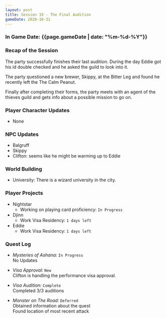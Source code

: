 ```yaml
---
layout: post
title: Session 19 - The Final Audition
gameDate: 2020-10-31
---
```


### In Game Date: {{page.gameDate | date: "%m-%d-%Y"}}

### Recap of the Session

The party successfully finishes their last audition. During the day Eddie got his id double checked and he asked the guild to look into it.

The party questioned a new brewer, Skippy, at the Bitter Leg and found he recently left the The Calm Peanut.

Finally after completing their forms, the party meets with an agent of the thieves guild and gets info about a possible mission to go on.

### Player Character Updates
- None

### NPC Updates
- Balgruff
- Skippy
- Clifton: seems like he might be warming up to Eddie

### World Building
- University: There is a wizard university in the city.

### Player Projects
* Nightstar
    * Working on playing card proficiency: `In Progress`<br/>
* Djinn
    * Work Visa Residency: `1 days left`<br/>
* Eddie
    * Work Visa Residency: `1 days left`<br/>

### Quest Log
* *Mysteries of Ashana:* `In Progress`<br/>
No Updates

* *Visa Approval:* `New`<br/>
Clifton is handling the performance visa approval.

* *Visa Audition:* `Complete`<br/>
Completed 3/3 auditions

* *Monster on The Road:* `Deferred`<br/>
Obtained information about the quest<br/>
Found location of most recent attack